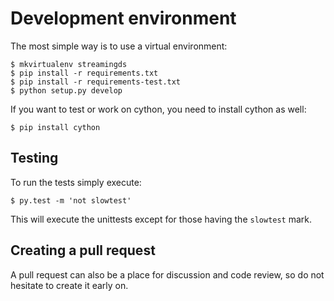 Development environment
=======================

The most simple way is to use a virtual environment:

    $ mkvirtualenv streamingds
    $ pip install -r requirements.txt
    $ pip install -r requirements-test.txt
    $ python setup.py develop

If you want to test or work on cython, you need to install cython as well:

    $ pip install cython


Testing
-------

To run the tests simply execute:

    $ py.test -m 'not slowtest'

This will execute the unittests except for those having the `slowtest` mark.


Creating a pull request
-----------------------

A pull request can also be a place for discussion and code review, so do not
hesitate to create it early on.
